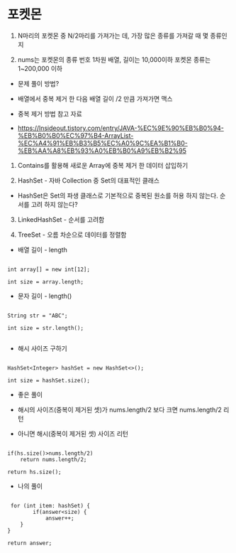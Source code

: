 # 포켓몬

1. N마리의 포켓몬 중 N/2마리를 가져가는 데, 가장 많은 종류를 가져갈 때 몇 종류인지

2. nums는 포켓몬의 종류 번호 1차원 배열, 길이는 10,000이하 포켓몬 종류는 1~200,000 이하

- 문제 풀이 방법?

- 배열에서 중복 제거 한 다음 배열 길이 /2 만큼 가져가면 맥스

- 중복 제거 방법 참고 자료 

- https://lnsideout.tistory.com/entry/JAVA-%EC%9E%90%EB%B0%94-%EB%B0%B0%EC%97%B4-ArrayList-%EC%A4%91%EB%B3%B5%EC%A0%9C%EA%B1%B0-%EB%AA%A8%EB%93%A0%EB%B0%A9%EB%B2%95

1. Contains를 활용해 새로운 Array에 중복 제거 한 데이터 삽입하기

2. HashSet - 자바 Collection 중 Set의 대표적인 클래스

- HashSet은 Set의 파생 클래스로 기본적으로 중복된 원소를 허용 하지 않는다. 순서를 고려 하지 않는다?

3. LinkedHashSet - 순서를 고려함

4. TreeSet - 오름 차순으로 데이터를 정렬함

- 배열 길이 - length 

```

int array[] = new int[12];

int size = array.length;

```

- 문자 길이 - length()

```

String str = "ABC";

int size = str.length();


```

- 해시 사이즈 구하기 

```

HashSet<Integer> hashSet = new HashSet<>();

int size = hashSet.size();

```

- 좋은 풀이

- 해시의 사이즈(중복이 제거된 셋)가 nums.length/2 보다 크면 nums.length/2 리턴
- 아니면 해시(중복이 제거된 셋) 사이즈 리턴

```

if(hs.size()>nums.length/2)
    return nums.length/2;

return hs.size();

```

- 나의 풀이

```

 for (int item: hashSet) {
        if(answer<size) {
            answer++;
    }
}

return answer;

```